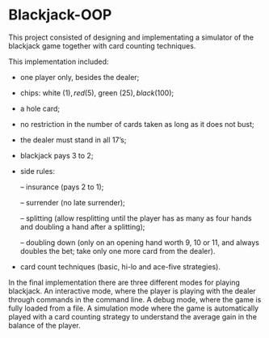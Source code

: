 # Blackjack-OOP

This project consisted of designing and implementating a simulator of the blackjack game together with card counting techniques. 

This implementation included:
- one player only, besides the dealer;
- chips: white ($1), red ($5), green ($25), black ($100);
- a hole card;
- no restriction in the number of cards taken as long as it does not bust;
- the dealer must stand in all 17’s;
- blackjack pays 3 to 2;
- side rules:

  – insurance (pays 2 to 1);
  
  – surrender (no late surrender);
  
  – splitting (allow resplitting until the player has as many as four hands and doubling
    a hand after a splitting);
    
  – doubling down (only on an opening hand worth 9, 10 or 11, and always doubles the
    bet; take only one more card from the dealer).
    
- card count techniques (basic, hi-lo and ace-five strategies).

In the final implementation there are three different modes for playing blackjack. An interactive mode, where the player
is playing with the dealer through commands in the command line. A debug mode, where the
game is fully loaded from a file. A simulation mode where the game is automatically played
with a card counting strategy to understand the average gain in the balance of the player.
